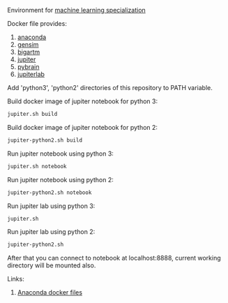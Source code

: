 Environment for [machine learning specialization](https://www.coursera.org/specializations/machine-learning-data-analysis)

Docker file provides:
1. [anaconda](https://anaconda.org/anaconda/python)
2. [gensim](https://radimrehurek.com/gensim/)
3. [bigartm](https://github.com/bigartm/bigartm)
4. [jupiter](http://jupyter.org/)
5. [pybrain](https://github.com/pybrain/pybrain)
6. [jupiterlab](https://jupyterlab.readthedocs.io/en/stable/)


Add 'python3', 'python2' directories of this repository to PATH variable.

Build docker image of jupiter notebook for python 3:
```bash
jupiter.sh build
```
Build docker image of jupiter notebook for python 2:
```bash
jupiter-python2.sh build
```

Run jupiter notebook using python 3:
```bash
jupiter.sh notebook
```
Run jupiter notebook using python 2:
```bash
jupiter-python2.sh notebook
```

Run jupiter lab using python 3:
```bash
jupiter.sh
```
Run jupiter lab using python 2:
```bash
jupiter-python2.sh
```

After that you can connect to notebook at localhost:8888, current working directory will be mounted also.

Links:
1. [Anaconda docker files](https://github.com/ContinuumIO/docker-images)
